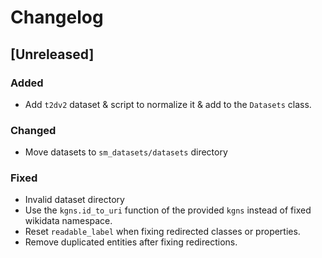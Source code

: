 # Changelog

## [Unreleased]

### Added

- Add `t2dv2` dataset & script to normalize it & add to the `Datasets` class.

### Changed

- Move datasets to `sm_datasets/datasets` directory

### Fixed

- Invalid dataset directory
- Use the `kgns.id_to_uri` function of the provided `kgns` instead of fixed wikidata namespace.
- Reset `readable_label` when fixing redirected classes or properties.
- Remove duplicated entities after fixing redirections.
